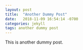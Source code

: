 ```yaml
---
layout: post
title:  "Another Dummy Post"
date:   2018-11-09 16:54:14 -0700
categories: jekyll
tags: another dummy post
---
```

This is another dummy post.
